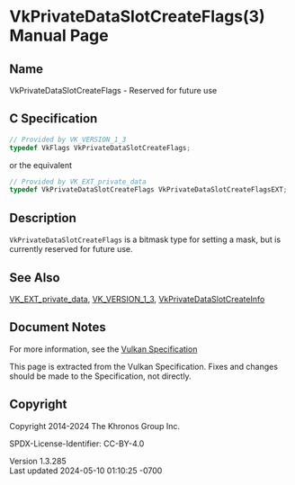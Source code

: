 # VkPrivateDataSlotCreateFlags(3) Manual Page

## Name

VkPrivateDataSlotCreateFlags - Reserved for future use



## <a href="#_c_specification" class="anchor"></a>C Specification

``` c
// Provided by VK_VERSION_1_3
typedef VkFlags VkPrivateDataSlotCreateFlags;
```

or the equivalent

``` c
// Provided by VK_EXT_private_data
typedef VkPrivateDataSlotCreateFlags VkPrivateDataSlotCreateFlagsEXT;
```

## <a href="#_description" class="anchor"></a>Description

`VkPrivateDataSlotCreateFlags` is a bitmask type for setting a mask, but
is currently reserved for future use.

## <a href="#_see_also" class="anchor"></a>See Also

[VK_EXT_private_data](https://registry.khronos.org/vulkan/specs/1.3-extensions/man/html/VK_EXT_private_data.html),
[VK_VERSION_1_3](https://registry.khronos.org/vulkan/specs/1.3-extensions/man/html/VK_VERSION_1_3.html),
[VkPrivateDataSlotCreateInfo](https://registry.khronos.org/vulkan/specs/1.3-extensions/man/html/VkPrivateDataSlotCreateInfo.html)

## <a href="#_document_notes" class="anchor"></a>Document Notes

For more information, see the <a
href="https://registry.khronos.org/vulkan/specs/1.3-extensions/html/vkspec.html#VkPrivateDataSlotCreateFlags"
target="_blank" rel="noopener">Vulkan Specification</a>

This page is extracted from the Vulkan Specification. Fixes and changes
should be made to the Specification, not directly.

## <a href="#_copyright" class="anchor"></a>Copyright

Copyright 2014-2024 The Khronos Group Inc.

SPDX-License-Identifier: CC-BY-4.0

Version 1.3.285  
Last updated 2024-05-10 01:10:25 -0700

